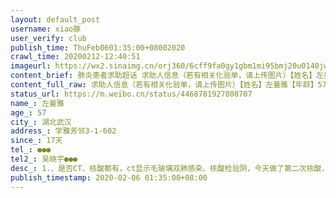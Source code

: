 ```yaml
---
layout: default_post
username: xiao豚
user_verify: club
publish_time: ThuFeb0601:35:00+08002020
crawl_time: 20200212-12:40:51
imageurl: https://wx2.sinaimg.cn/orj360/6cff9fa0gy1gbm1mi95bmj20u0140jwy.jpg,https://wx4.sinaimg.cn/orj360/6cff9fa0gy1gbm1mileqlj20u0140wjj.jpg,https://wx3.sinaimg.cn/orj360/6cff9fa0gy1gbm1mj1db0j20u01400wm.jpg,https://wx1.sinaimg.cn/orj360/6cff9fa0gy1gbm1mjk85kj20u01400ys.jpg,https://wx3.sinaimg.cn/orj360/6cff9fa0gy1gbm1mhm99gj22242v74qq.jpg,https://wx1.sinaimg.cn/orj360/6cff9fa0gy1gbm1mkn76hj227f3401ky.jpg
content_brief: 肺炎患者求助超话 求助人信息（若有相关化验单，请上传图片）【姓名】左曼雅【年龄】57【所在城市】湖北武汉【所在小区、社区】学雅芳邻3-1-602 【患病时间】17天【联系方式】●●●【其他紧急联系人】吴晓宇 ●●●【病情描述】 1.、是否CT、核酸：都有，ct显示毛玻璃双肺感染 ...全文
content_full_raw: 求助人信息（若有相关化验单，请上传图片）【姓名】左曼雅【年龄】57【所在城市】湖北武汉【所在小区、社区】学雅芳邻3-1-602【患病时间】17天【联系方式】●●●【其他紧急联系人】吴晓宇●●●【病情描述】1.、是否CT、核酸：都有，ct显示毛玻璃双肺感染、核酸检验阴，今天做了第二次核酸，结果还没出2、现状有多危重：咳嗽，浑身无力3、是否已有人介入救护：一直在通过社区寻找床位，要求在家自我隔离，没有安排到医院住院，每天自行去同济光谷院区打针，照顾她的吴江滨63岁也出现了咳嗽高烧38.5℃，今天排了片子也是双肺病毒感染。武汉
status_url: https://m.weibo.cn/status/4468781927808707
name_: 左曼雅
age_: 57
city_: 湖北武汉
address_: 学雅芳邻3-1-602
since_: 17天
tel_: ●●●
tel2_: 吴晓宇●●●
desc_: 1.、是否CT、核酸都有，ct显示毛玻璃双肺感染、核酸检验阴，今天做了第二次核酸，结果还没出2、现状有多危重咳嗽，浑身无力3、是否已有人介入救护一直在通过社区寻找床位，要求在家自我隔离，没有安排到医院住院，每天自行去同济光谷院区打针，照顾她的吴江滨63岁也出现了咳嗽高烧38.5℃，今天排了片子也是双肺病毒感染。武汉
publish_timestamp: 2020-02-06 01:35:00+08:00
---
```

